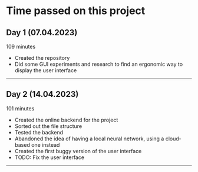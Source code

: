 # Time passed on this project

## Day 1 (07.04.2023)

109 minutes

- Created the repository
- Did some GUI experiments and research to find an ergonomic way to display the user interface

---

## Day 2 (14.04.2023)

101 minutes

- Created the online backend for the project
- Sorted out the file structure
- Tested the backend
- Abandoned the idea of having a local neural network, using a cloud-based one instead
- Created the first buggy version of the user interface
- TODO: Fix the user interface

---
